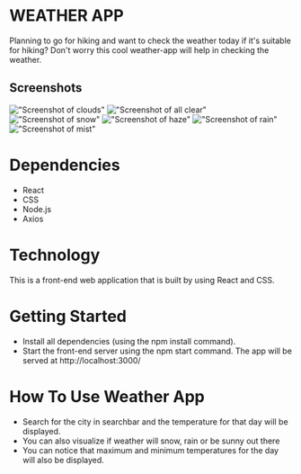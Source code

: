 # WEATHER APP
Planning to go for hiking and want to check the weather today if it's suitable for hiking? Don't worry this cool weather-app will help in checking the weather.

## Screenshots
!["Screenshot of clouds"](https://github.com/tasneemh/weather-app/blob/master/screenshots/clouds.png?raw=true)
!["Screenshot of all clear"](https://github.com/tasneemh/weather-app/blob/master/screenshots/clear.png?raw=true)
!["Screenshot of snow"](https://github.com/tasneemh/weather-app/blob/master/screenshots/snow.png?raw=true)
!["Screenshot of haze"](https://github.com/tasneemh/weather-app/blob/master/screenshots/haze.png?raw=true)
!["Screenshot of rain"](https://github.com/tasneemh/weather-app/blob/master/screenshots/rain.png?raw=true)
!["Screenshot of mist"](https://github.com/tasneemh/weather-app/blob/master/screenshots/mist.png?raw=true)

# Dependencies
- React
- CSS
- Node.js
- Axios

# Technology
This is a front-end web application that is built by using React and CSS.

# Getting Started
- Install all dependencies (using the npm install command).
- Start the front-end server using the npm start command. The app will be served at http://localhost:3000/

# How To Use Weather App

- Search for the city in searchbar and the temperature for that day will be displayed.
- You can also visualize if weather will snow, rain or be sunny out there
- You can notice that maximum and minimum temperatures for the day will also be displayed.
